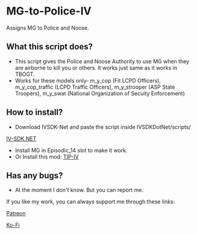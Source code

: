 # MG-to-Police-IV
Assigns MG to Police and Noose.

## What this script does?
- This script gives the Police and Noose Authority to use MG when they are airborne to kill you or others. It works just same as it works in TBOGT.
- Works for these models only- m_y_cop (Fit LCPD Officers), m_y_cop_traffic (LCPD Traffic Officers), m_y_strooper (ASP State Troopers), m_y_swat (National Organization of Secuity Enforcement)

## How to install?
- Download IVSDK-Net and paste the script inside IVSDKDotNet/scripts/

[IV-SDK.NET](https://gtaforums.com/topic/986510-iv-sdk-net/)
- Install MG in Episodic_14 slot to make it work.
- Or Install this mod: [TIP-IV](https://www.nexusmods.com/gta4/mods/240)

## Has any bugs?
- At the moment I don't know. But you can report me.

If you like my work, you can always support me through these links:

[Patreon](https://www.patreon.com/darkhouseofvampire)

[Ko-Fi](https://ko-fi.com/vampirelazy)
